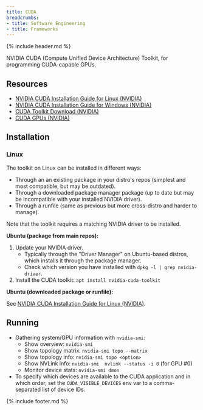 ```yaml
---
title: CUDA
breadcrumbs:
- title: Software Engineering
- title: Frameworks
---
```

{% include header.md %}

NVIDIA CUDA (Compute Unified Device Architecture) Toolkit, for programming CUDA-capable GPUs.

## Resources

- [NVIDIA CUDA Installation Guide for Linux (NVIDIA)](https://docs.nvidia.com/cuda/cuda-installation-guide-linux/index.html)
- [NVIDIA CUDA Installation Guide for Windows (NVIDIA)](https://docs.nvidia.com/cuda/cuda-installation-guide-microsoft-windows/index.html)
- [CUDA Toolkit Download (NVIDIA)](https://developer.nvidia.com/cuda-downloads)
- [CUDA GPUs (NVIDIA)](https://developer.nvidia.com/cuda-gpus)

## Installation

### Linux

The toolkit on Linux can be installed in different ways:
- Through an an existing package in your distro's repos (simplest and most compatible, but may be outdated).
- Through a downloaded package manager package (up to date but may be incompatible with your installed NVIDIA driver).
- Through a runfile (same as previous but more cross-distro and harder to manage). 

Note that the toolkit requires a matching NVIDIA driver to be installed.

**Ubuntu (package from main repos):**

1. Update your NVIDIA driver.
    - Typically through the "Driver Manager" on Ubuntu-based distros, which installs it through the package manager.
    - Check which version you have installed with `dpkg -l | grep nvidia-driver`.
1. Install the CUDA toolkit: `apt install nvidia-cuda-toolkit`

**Ubuntu (downloaded package or runfile):**

See [NVIDIA CUDA Installation Guide for Linux (NVIDIA)](https://docs.nvidia.com/cuda/cuda-installation-guide-linux/index.html).

## Running

- Gathering system/GPU information with `nvidia-smi`:
    - Show overview: `nvidia-smi`
    - Show topology matrix: `nvidia-smi topo --matrix`
    - Show topology info: `nvidia-smi topo <option>`
    - Show NVLink info: `nvidia-smi  nvlink --status -i 0` (for GPU #0)
    - Monitor device stats: `nvidia-smi dmon`
- To specify which devices are available to the CUDA application and in which order, set the `CUDA_VISIBLE_DEVICES` env var to a comma-separated list of device IDs.

{% include footer.md %}
